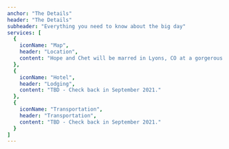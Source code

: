 ```yaml
---
anchor: "The Details"
header: "The Details"
subheader: "Everything you need to know about the big day"
services: [
  {
    iconName: "Map",
    header: "Location",
    content: "Hope and Chet will be marred in Lyons, CO at a gorgerous venue called River Bend."
  },
  {
    iconName: "Hotel",
    header: "Lodging",
    content: "TBD - Check back in September 2021."
  },
  {
    iconName: "Transportation",
    header: "Transportation",
    content: "TBD - Check back in September 2021."
  }
]
---
```

